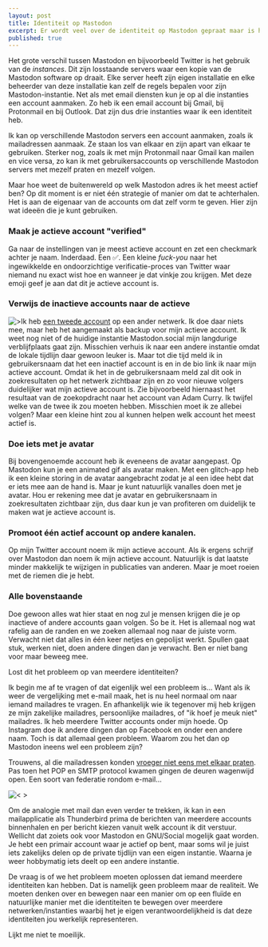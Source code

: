 ```yaml
---
layout: post
title: Identiteit op Mastodon
excerpt: Er wordt veel over de identiteit op Mastodon gepraat maar is het echt een probleem?
published: true
---
```

Het grote verschil tussen Mastodon en bijvoorbeeld Twitter is het gebruik van de *instances*. Dit zijn losstaande servers waar een kopie van de Mastodon software op draait. Elke server heeft zijn eigen installatie en elke beheerder van deze installatie kan zelf de regels bepalen voor zijn Mastodon-instantie. 
Net als met email diensten kun je op al die instanties een account aanmaken. Zo heb ik een email account bij Gmail, bij Protonmail en bij Outlook. Dat zijn dus drie instanties waar ik een identiteit heb. 

Ik kan op verschillende Mastodon servers een account aanmaken, zoals ik mailadressen aanmaak. Ze staan los van elkaar en zijn apart van elkaar te gebruiken. Sterker nog, zoals ik met mijn Protonmail naar Gmail kan mailen en vice versa, zo kan ik met gebruikersaccounts op verschillende Mastodon servers met mezelf praten en mezelf volgen. 

Maar hoe weet de buitenwereld op welk Mastodon adres ik het meest actief ben? Op dit moment is er niet één strategie of manier om dat te achterhalen. Het is aan de eigenaar van de accounts om dat zelf vorm te geven. Hier zijn wat ideeën die je kunt gebruiken.

### Maak je actieve account "verified"

Ga naar de instellingen van je meest actieve account en zet een checkmark achter je naam. Inderdaad. Een ✅. Een kleine *fuck-you* naar het ingewikkelde en ondoorzichtige verificatie-proces van Twitter waar niemand nu exact wist hoe en wanneer je dat vinkje zou krijgen. Met deze emoji geef je aan dat dit je actieve account is.


### Verwijs de inactieve accounts naar de actieve

![>](https://cl.ly/28473p3z3r31/2017-04-11_16-00-58.png "curry")Ik heb [een tweede account](https://mastodon.network/@frankmeeuwsen) op een ander netwerk. Ik doe daar niets mee, maar heb het aangemaakt als backup voor mijn actieve account. Ik weet nog niet of de huidige instantie Mastodon.social mijn langdurige verblijfplaats gaat zijn. Misschien verhuis ik naar een andere instantie omdat de lokale tijdlijn daar gewoon leuker is. Maar tot die tijd meld ik in gebruikersnaam dat het een inactief account is en in de bio link ik naar mijn actieve account. Omdat ik het in de gebruikersnaam meld zal dit ook in zoekresultaten op het netwerk zichtbaar zijn en zo voor nieuwe volgers duidelijker wat mijn actieve account is. Zie bijvoorbeeld hiernaast het resultaat van de zoekopdracht naar het account van Adam Curry. Ik twijfel welke van de twee ik zou moeten hebben. Misschien moet ik ze allebei volgen? Maar een kleine hint zou al kunnen helpen welk account het meest actief is.

### Doe iets met je avatar

Bij bovengenoemde account heb ik eveneens de avatar aangepast. Op Mastodon kun je een animated gif als avatar maken. Met een glitch-app heb ik een kleine storing in de avatar aangebracht zodat je al een idee hebt dat er iets mee aan de hand is. Maar je kunt natuurlijk vanalles doen met je avatar. Hou er rekening mee dat je avatar en gebruikersnaam in zoekresultaten zichtbaar zijn, dus daar kun je van profiteren om duidelijk te maken wat je actieve account is.

### Promoot één actief account op andere kanalen.

Op mijn Twitter account noem ik mijn actieve account. Als ik ergens schrijf over Mastodon dan noem ik mijn actieve account. Natuurlijk is dat laatste minder makkelijk te wijzigen in publicaties van anderen. Maar je moet roeien met de riemen die je hebt. 

### Alle bovenstaande

Doe gewoon alles wat hier staat en nog zul je mensen krijgen die je op inactieve of andere accounts gaan volgen. So be it. Het is allemaal nog wat rafelig aan de randen en we zoeken allemaal nog naar de juiste vorm. Verwacht niet dat alles in één keer netjes en gepolijst werkt. Spullen gaat stuk, werken niet, doen andere dingen dan je verwacht. Ben er niet bang voor maar beweeg mee. 

Lost dit het probleem op van meerdere identiteiten?

Ik begin me af te vragen of dat eigenlijk wel een probleem is... Want als ik weer de vergelijking met e-mail maak, het is nu heel normaal om naar iemand mailadres te vragen. En afhankelijk wie ik tegenover mij heb krijgen ze mijn zakelijke mailadres, persoonlijke mailadres, of "ik hoef je meuk niet" mailadres. Ik heb meerdere Twitter accounts onder mijn hoede. Op Instagram doe ik andere dingen dan op Facebook en onder een andere naam. Toch is dat allemaal geen probleem. Waarom zou het dan op Mastodon ineens wel een probleem zijn? 

Trouwens, al die mailadressen konden [vroeger niet eens met elkaar praten](https://medium.com/musings-meanderings/mastodon-isnt-the-end-of-twitter-it-s-the-begining-5581bd6ec7b5). Pas toen het POP en SMTP protocol kwamen gingen de deuren wagenwijd open. Een soort van federatie rondom e-mail...

![< >](https://cl.ly/113N0h2B3Z1u/2017-04-11_23-34-06.png "mail")


Om de analogie met mail dan even verder te trekken, ik kan in een mailapplicatie als Thunderbird prima de berichten van meerdere accounts binnenhalen en per bericht kiezen vanuit welk account ik dit verstuur. Wellicht dat zoiets ook voor Mastodon en GNU/Social mogelijk gaat worden. Je hebt een primair account waar je actief op bent, maar soms wil je juist iets zakelijks delen op de private tijdlijn van een eigen instantie. Waarna je weer hobbymatig iets deelt op een andere instantie. 

De vraag is of we het probleem moeten oplossen dat iemand meerdere identiteiten kan hebben. Dat is namelijk geen probleem maar de realiteit. We moeten denken over en bewegen naar een manier om op een fluïde en natuurlijke manier met die identiteiten te bewegen over meerdere netwerken/instanties waarbij het je eigen verantwoordelijkheid is dat deze identiteiten jou werkelijk representeren. 

Lijkt me niet te moeilijk.
